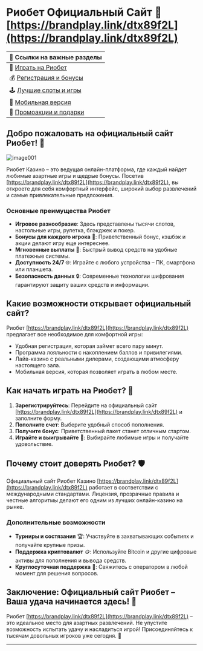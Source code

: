 # Риобет Официальный Сайт 🎰 [https://brandplay.link/dtx89f2L](https://brandplay.link/dtx89f2L)

| 🔗 **Ссылки на важные разделы** |  
|---------------------------------|  
| 🎲 [Играть на Риобет](https://brandplay.link/dtx89f2L) |  
| 💰 [Регистрация и бонусы](https://brandplay.link/dtx89f2L) |  
| 🕹️ [Лучшие слоты и игры](https://brandplay.link/dtx89f2L) |  
| 📱 [Мобильная версия](https://brandplay.link/dtx89f2L) |  
| 🎁 [Промоакции и подарки](https://brandplay.link/dtx89f2L) |  

## Добро пожаловать на официальный сайт Риобет! 🌟
![image001](https://github.com/user-attachments/assets/748ead33-ee9f-4696-a836-79a91d0d0044)

Риобет Казино – это ведущая онлайн-платформа, где каждый найдет любимые азартные игры и щедрые бонусы. Посетив [https://brandplay.link/dtx89f2L](https://brandplay.link/dtx89f2L), вы откроете для себя комфортный интерфейс, широкий выбор развлечений и самые привлекательные предложения.

### Основные преимущества Риобет

- **Игровое разнообразие**: Здесь представлены тысячи слотов, настольные игры, рулетка, блэкджек и покер.  
- **Бонусы для каждого игрока** 🎁: Приветственный бонус, кэшбэк и акции делают игру еще интереснее.  
- **Мгновенные выплаты** 💸: Быстрый вывод средств на удобные платежные системы.  
- **Доступность 24/7** 🌐: Играйте с любого устройства – ПК, смартфона или планшета.  
- **Безопасность данных** 🔒: Современные технологии шифрования гарантируют защиту ваших средств и информации.  

## Какие возможности открывает официальный сайт?

Риобет [https://brandplay.link/dtx89f2L](https://brandplay.link/dtx89f2L) предлагает все необходимое для комфортной игры:  
- Удобная регистрация, которая займет всего пару минут.  
- Программа лояльности с накоплением баллов и привилегиями.  
- Лайв-казино с реальными дилерами, создающими атмосферу настоящего зала.  
- Мобильная версия, которая позволяет играть в любом месте.  

## Как начать играть на Риобет? 🚀

1. **Зарегистрируйтесь**: Перейдите на официальный сайт [https://brandplay.link/dtx89f2L](https://brandplay.link/dtx89f2L) и заполните форму.  
2. **Пополните счет**: Выберите удобный способ пополнения.  
3. **Получите бонус**: Приветственный пакет станет отличным стартом.  
4. **Играйте и выигрывайте** 🎉: Выбирайте любимые игры и получайте удовольствие.  

## Почему стоит доверять Риобет? 🛡️

Официальный сайт Риобет Казино [https://brandplay.link/dtx89f2L](https://brandplay.link/dtx89f2L) работает в соответствии с международными стандартами. Лицензия, прозрачные правила и честные алгоритмы делают его одним из лучших онлайн-казино на рынке.

### Дополнительные возможности

- **Турниры и состязания** 🏆: Участвуйте в захватывающих событиях и получайте крупные призы.  
- **Поддержка криптовалют** 🪙: Используйте Bitcoin и другие цифровые активы для пополнения и вывода средств.  
- **Круглосуточная поддержка** 💬: Свяжитесь с оператором в любой момент для решения вопросов.  

## Заключение: Официальный сайт Риобет – Ваша удача начинается здесь! 🌟

Риобет [https://brandplay.link/dtx89f2L](https://brandplay.link/dtx89f2L) – это идеальное место для азартных развлечений. Не упустите возможность испытать удачу и насладиться игрой! Присоединяйтесь к тысячам довольных игроков уже сегодня. 🎲

---
